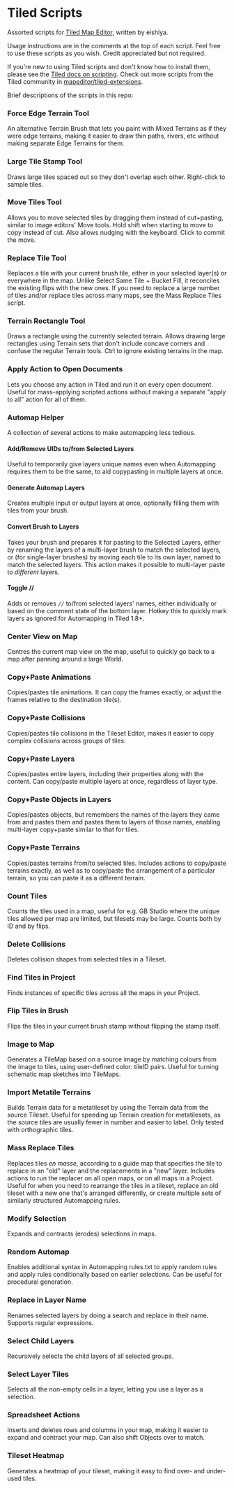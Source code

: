 # Tiled Scripts
Assorted scripts for [Tiled Map Editor](https://www.mapeditor.org/), written by eishiya.

Usage instructions are in the comments at the top of each script. Feel free to use these scripts as you wish. Credit appreciated but not required.

If you're new to using Tiled scripts and don't know how to install them, please see the [Tiled docs on scripting](https://doc.mapeditor.org/en/stable/reference/scripting/#scripted-extensions). Check out more scripts from the Tiled community in [mapeditor/tiled-extensions](https://github.com/mapeditor/tiled-extensions).

Brief descriptions of the scripts in this repo:

### Force Edge Terrain Tool
An alternative Terrain Brush that lets you paint with Mixed Terrains as if they were edge terrains, making it easier to draw thin paths, rivers, etc without making separate Edge Terrains for them.

### Large Tile Stamp Tool
Draws large tiles spaced out so they don't overlap each other. Right-click to sample tiles.

### Move Tiles Tool
Allows you to move selected tiles by dragging them instead of cut+pasting, similar to image editors' Move tools. Hold shift when starting to move to copy instead of cut. Also allows nudging with the keyboard. Click to commit the move.

### Replace Tile Tool
Replaces a tile with your current brush tile, either in your selected layer(s) or everywhere in the map. Unlike Select Same Tile + Bucket Fill, it reconciles the existing flips with the new ones. If you need to replace a large number of tiles and/or replace tiles across many maps, see the Mass Replace Tiles script.

### Terrain Rectangle Tool
Draws a rectangle using the currently selected terrain. Allows drawing large rectangles using Terrain sets that don't include concave corners and confuse the regular Terrain tools. Ctrl to ignore existing terrains in the map.

### Apply Action to Open Documents
Lets you choose any action in Tiled and run it on every open document. Useful for mass-applying scripted actions without making a separate "apply to all" action for all of them.

### Automap Helper
A collection of several actions to make automapping less tedious.
#### Add/Remove UIDs to/from Selected Layers
Useful to temporarily give layers unique names even when Automapping requires them to be the same, to aid copypasting in multiple layers at once.
#### Generate Automap Layers
Creates multiple input or output layers at once, optionally filling them with tiles from your brush.
#### Convert Brush to Layers
Takes your brush and prepares it for pasting to the Selected Layers, either by renaming the layers of a multi-layer brush to match the selected layers, or (for single-layer brushes) by moving each tile to its own layer, named to match the selected layers. This action makes it possible to multi-layer paste to *different* layers.
#### Toggle //
Adds or removes `//` to/from selected layers' names, either individually or based on the comment state of the bottom layer. Hotkey this to quickly mark layers as ignored for Automapping in Tiled 1.8+.

### Center View on Map
Centres the current map view on the map, useful to quickly go back to a map after panning around a large World.

### Copy+Paste Animations
Copies/pastes tile animations. It can copy the frames exactly, or adjust the frames relative to the destination tile(s).

### Copy+Paste Collisions
Copies/pastes tile collisions in the Tileset Editor, makes it easier to copy complex collisions across groups of tiles.

### Copy+Paste Layers
Copies/pastes entire layers, including their properties along with the content. Can copy/paste multiple layers at once, regardless of layer type.

### Copy+Paste Objects in Layers
Copies/pastes objects, but remembers the names of the layers they came from and pastes them and pastes them to layers of those names, enabling multi-layer copy+paste similar to that for tiles.

### Copy+Paste Terrains
Copies/pastes terrains from/to selected tiles. Includes actions to copy/paste terrains exactly, as well as to copy/paste the arrangement of a particular terrain, so you can paste it as a different terrain.

### Count Tiles
Counts the tiles used in a map, useful for e.g. GB Studio where the unique tiles allowed per map are limited, but tilesets may be large. Counts both by ID and by flips.

### Delete Collisions
Deletes collision shapes from selected tiles in a Tileset.

### Find Tiles in Project
Finds instances of specific tiles across all the maps in your Project.

### Flip Tiles in Brush
Flips the tiles in your current brush stamp without flipping the stamp itself.

### Image to Map
Generates a TileMap based on a source image by matching colours from the image to tiles, using user-defined color: tileID pairs. Useful for turning schematic map sketches into TileMaps.

### Import Metatile Terrains
Builds Terrain data for a metatileset by using the Terrain data from the source Tileset. Useful for speeding up Terrain creation for metatilesets, as the source tiles are usually fewer in number and easier to label. Only tested with orthographic tiles.

### Mass Replace Tiles
Replaces tiles *en masse*, according to a guide map that specifies the tile to replace in an "old" layer and the replacements in a "new" layer. Includes actions to run the replacer on all open maps, or on all maps in a Project. Useful for when you need to rearrange the tiles in a tileset, replace an old tileset with a new one that's arranged differently, or create multiple sets of similarly structured Automapping rules.

### Modify Selection
Expands and contracts (erodes) selections in maps.

### Random Automap
Enables additional syntax in Automapping rules.txt to apply random rules and apply rules conditionally based on earlier selections. Can be useful for procedural generation.

### Replace in Layer Name
Renames selected layers by doing a search and replace in their name. Supports regular expressions.

### Select Child Layers
Recursively selects the child layers of all selected groups.

### Select Layer Tiles
Selects all the non-empty cells in a layer, letting you use a layer as a selection.

### Spreadsheet Actions
Inserts and deletes rows and columns in your map, making it easier to expand and contract your map. Can also shift Objects over to match.

### Tileset Heatmap
Generates a heatmap of your tileset, making it easy to find over- and under-used tiles.
